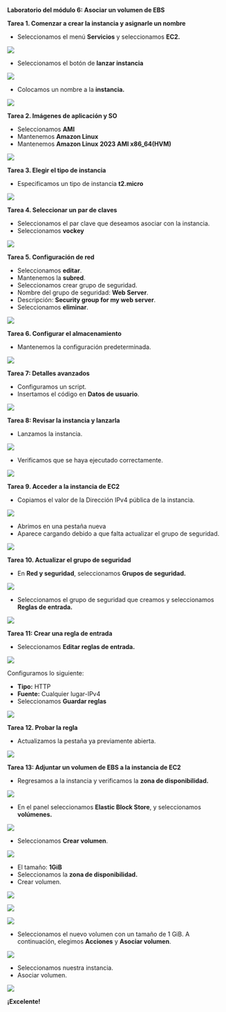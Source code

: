 ﻿**Laboratorio del módulo 6: Asociar un volumen de EBS**

**Tarea 1. Comenzar a crear la instancia y asignarle un nombre**

- Seleccionamos el menú **Servicios** y seleccionamos **EC2.**

![](Aspose.Words.c8a22f22-18da-43e0-8595-98711afdad99.001.png)

- Seleccionamos el botón de **lanzar instancia**

![](Aspose.Words.c8a22f22-18da-43e0-8595-98711afdad99.002.png)

- Colocamos un nombre a la **instancia.**

![](Aspose.Words.c8a22f22-18da-43e0-8595-98711afdad99.003.png)

**Tarea 2. Imágenes de aplicación y SO**

- Seleccionamos **AMI** 
- Mantenemos **Amazon Linux** 
- Mantenemos **Amazon Linux** **2023 AMI x86\_64(HVM)**

![](Aspose.Words.c8a22f22-18da-43e0-8595-98711afdad99.004.png)

**Tarea 3. Elegir el tipo de instancia**

- Especificamos un tipo de instancia **t2.micro**

![](Aspose.Words.c8a22f22-18da-43e0-8595-98711afdad99.005.png)

**Tarea 4. Seleccionar un par de claves**

- Seleccionamos el par clave que deseamos asociar con la instancia.
- Seleccionamos **vockey**

![](Aspose.Words.c8a22f22-18da-43e0-8595-98711afdad99.006.png)

**Tarea 5. Configuración de red**

- Seleccionamos **editar**.
- Mantenemos la **subred**.
- Seleccionamos crear grupo de seguridad.
- Nombre del grupo de seguridad: **Web Server**.
- Descripción: **Security group for my web server**.
- Seleccionamos **eliminar**.

![](Aspose.Words.c8a22f22-18da-43e0-8595-98711afdad99.007.png)

**Tarea 6. Configurar el almacenamiento**

- Mantenemos la configuración predeterminada.

![](Aspose.Words.c8a22f22-18da-43e0-8595-98711afdad99.008.png)

**Tarea 7: Detalles avanzados**

- Configuramos un script.
- Insertamos el código en **Datos de usuario**.

![](Aspose.Words.c8a22f22-18da-43e0-8595-98711afdad99.009.png)

**Tarea 8: Revisar la instancia y lanzarla**

- Lanzamos la instancia.

![](Aspose.Words.c8a22f22-18da-43e0-8595-98711afdad99.010.png)

- Verificamos que se haya ejecutado correctamente.

![](Aspose.Words.c8a22f22-18da-43e0-8595-98711afdad99.011.png)

**Tarea 9. Acceder a la instancia de EC2**

- Copiamos el valor de la Dirección IPv4 pública de la instancia.

![](Aspose.Words.c8a22f22-18da-43e0-8595-98711afdad99.012.png)

- Abrimos en una pestaña nueva
- Aparece cargando debido a que falta actualizar el grupo de seguridad.

![](Aspose.Words.c8a22f22-18da-43e0-8595-98711afdad99.013.png)

**Tarea 10. Actualizar el grupo de seguridad**

- En **Red y seguridad**, seleccionamos **Grupos de seguridad.**

![](Aspose.Words.c8a22f22-18da-43e0-8595-98711afdad99.014.png)

- Seleccionamos el grupo de seguridad que creamos y seleccionamos **Reglas de entrada.**

![](Aspose.Words.c8a22f22-18da-43e0-8595-98711afdad99.015.png)

**Tarea 11: Crear una regla de entrada**

- Seleccionamos **Editar reglas de entrada.**

![](Aspose.Words.c8a22f22-18da-43e0-8595-98711afdad99.016.png)

Configuramos lo siguiente:

- **Tipo:** HTTP
- **Fuente:** Cualquier lugar-IPv4
- Seleccionamos **Guardar reglas**

![](Aspose.Words.c8a22f22-18da-43e0-8595-98711afdad99.017.png)

**Tarea 12. Probar la regla**

- Actualizamos la pestaña ya previamente abierta.

![](Aspose.Words.c8a22f22-18da-43e0-8595-98711afdad99.018.png)

**Tarea 13: Adjuntar un volumen de EBS a la instancia de EC2**

- Regresamos a la instancia y verificamos la **zona de disponibilidad.**

![](Aspose.Words.c8a22f22-18da-43e0-8595-98711afdad99.019.png)

- En el panel seleccionamos **Elastic Block Store**, y seleccionamos **volúmenes.**

![](Aspose.Words.c8a22f22-18da-43e0-8595-98711afdad99.020.png)

- Seleccionamos **Crear volumen**.

![](Aspose.Words.c8a22f22-18da-43e0-8595-98711afdad99.021.png)

- El tamaño: **1GiB**
- Seleccionamos la **zona de disponibilidad.**
- Crear volumen.

![](Aspose.Words.c8a22f22-18da-43e0-8595-98711afdad99.022.png)

![](Aspose.Words.c8a22f22-18da-43e0-8595-98711afdad99.023.png)

![](Aspose.Words.c8a22f22-18da-43e0-8595-98711afdad99.024.png)

- Seleccionamos el nuevo volumen con un tamaño de 1 GiB. A continuación, elegimos **Acciones** y **Asociar volumen**.

![](Aspose.Words.c8a22f22-18da-43e0-8595-98711afdad99.025.png)

- Seleccionamos nuestra instancia.
- Asociar volumen.

![](Aspose.Words.c8a22f22-18da-43e0-8595-98711afdad99.026.png)

**¡Excelente!**

